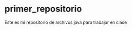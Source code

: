 primer_repositorio
==================

Este es mi repositorio de archivos java para trabajar en clase
